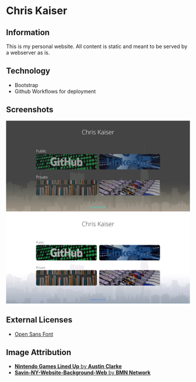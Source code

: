 # Chris Kaiser
## Information
This is my personal website.
All content is static and meant to be served by a webserver as is.

## Technology
 - Bootstrap
 - Github Workflows for deployment

## Screenshots
![Dark Mode Screenshot](.docs/dark-mode.png)
![Dark Mode Screenshot](.docs/light-mode.png)

## External Licenses
 - [Open Sans Font](https://fonts.google.com/betterspecimen/Open+Sans/about?query=open+sans)

## Image Attribution
 - [**Nintendo Games Lined Up** by **Austin Clarke**](https://www.flickr.com/photos/185123205@N04/48939329707)
 - [**Savin-NY-Website-Background-Web** by **BMN Network**](https://www.flickr.com/photos/152975694@N02/36401449295)